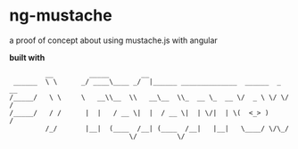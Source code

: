# ng-mustache
a proof of concept about using mustache.js with angular

**built with**

```
         __         _____        __
 ______  \ \      _/ ____\____ _/  |______ ______________  ______  _  __
/_____/   \ \     \   __\\__  \\   __\__  \\_  __ \_  __ \/  _ \ \/ \/ /
/_____/   / /      |  |   / __ \|  |  / __ \|  | \/|  | \(  <_> )     /
         /_/       |__|  (____  /__| (____  /__|   |__|   \____/ \/\_/
                              \/          \/
```